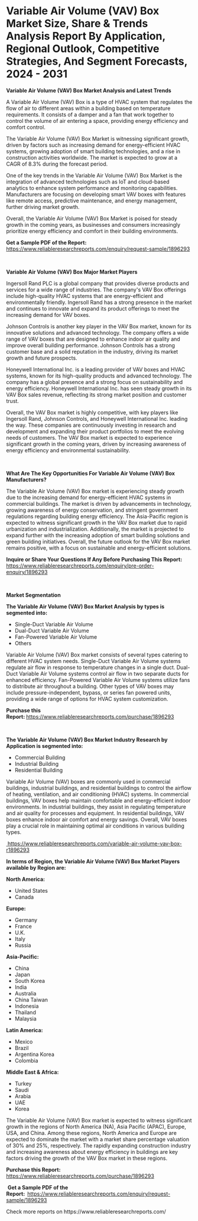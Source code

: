 <p><h1>Variable Air Volume (VAV) Box Market Size, Share & Trends Analysis Report By Application, Regional Outlook, Competitive Strategies, And Segment Forecasts, 2024 - 2031</h1></p><p><strong>Variable Air Volume (VAV) Box Market Analysis and Latest Trends</strong></p>
<p><p>A Variable Air Volume (VAV) Box is a type of HVAC system that regulates the flow of air to different areas within a building based on temperature requirements. It consists of a damper and a fan that work together to control the volume of air entering a space, providing energy efficiency and comfort control.</p><p>The Variable Air Volume (VAV) Box Market is witnessing significant growth, driven by factors such as increasing demand for energy-efficient HVAC systems, growing adoption of smart building technologies, and a rise in construction activities worldwide. The market is expected to grow at a CAGR of 8.3% during the forecast period.</p><p>One of the key trends in the Variable Air Volume (VAV) Box Market is the integration of advanced technologies such as IoT and cloud-based analytics to enhance system performance and monitoring capabilities. Manufacturers are focusing on developing smart VAV boxes with features like remote access, predictive maintenance, and energy management, further driving market growth.</p><p>Overall, the Variable Air Volume (VAV) Box Market is poised for steady growth in the coming years, as businesses and consumers increasingly prioritize energy efficiency and comfort in their building environments.</p></p>
<p><strong>Get a Sample PDF of the Report:&nbsp;</strong> <a href="https://www.reliableresearchreports.com/enquiry/request-sample/1896293">https://www.reliableresearchreports.com/enquiry/request-sample/1896293</a></p>
<p>&nbsp;</p>
<p><strong>Variable Air Volume (VAV) Box Major Market Players</strong></p>
<p><p>Ingersoll Rand PLC is a global company that provides diverse products and services for a wide range of industries. The company's VAV Box offerings include high-quality HVAC systems that are energy-efficient and environmentally friendly. Ingersoll Rand has a strong presence in the market and continues to innovate and expand its product offerings to meet the increasing demand for VAV boxes.</p><p>Johnson Controls is another key player in the VAV Box market, known for its innovative solutions and advanced technology. The company offers a wide range of VAV boxes that are designed to enhance indoor air quality and improve overall building performance. Johnson Controls has a strong customer base and a solid reputation in the industry, driving its market growth and future prospects.</p><p>Honeywell International Inc. is a leading provider of VAV boxes and HVAC systems, known for its high-quality products and advanced technology. The company has a global presence and a strong focus on sustainability and energy efficiency. Honeywell International Inc. has seen steady growth in its VAV Box sales revenue, reflecting its strong market position and customer trust.</p><p>Overall, the VAV Box market is highly competitive, with key players like Ingersoll Rand, Johnson Controls, and Honeywell International Inc. leading the way. These companies are continuously investing in research and development and expanding their product portfolios to meet the evolving needs of customers. The VAV Box market is expected to experience significant growth in the coming years, driven by increasing awareness of energy efficiency and environmental sustainability.</p></p>
<p>&nbsp;</p>
<p><strong>What Are The Key Opportunities For Variable Air Volume (VAV) Box Manufacturers?</strong></p>
<p><p>The Variable Air Volume (VAV) Box market is experiencing steady growth due to the increasing demand for energy-efficient HVAC systems in commercial buildings. The market is driven by advancements in technology, growing awareness of energy conservation, and stringent government regulations regarding building energy efficiency. The Asia-Pacific region is expected to witness significant growth in the VAV Box market due to rapid urbanization and industrialization. Additionally, the market is projected to expand further with the increasing adoption of smart building solutions and green building initiatives. Overall, the future outlook for the VAV Box market remains positive, with a focus on sustainable and energy-efficient solutions.</p></p>
<p><strong>Inquire or Share Your Questions If Any Before Purchasing This Report:</strong> <a href="https://www.reliableresearchreports.com/enquiry/pre-order-enquiry/1896293">https://www.reliableresearchreports.com/enquiry/pre-order-enquiry/1896293</a></p>
<p>&nbsp;</p>
<p><strong>Market Segmentation</strong></p>
<p><strong>The Variable Air Volume (VAV) Box Market Analysis by types is segmented into:</strong></p>
<p><ul><li>Single-Duct Variable Air Volume</li><li>Dual-Duct Variable Air Volume</li><li>Fan-Powered Variable Air Volume</li><li>Others</li></ul></p>
<p><p>Variable Air Volume (VAV) Box market consists of several types catering to different HVAC system needs. Single-Duct Variable Air Volume systems regulate air flow in response to temperature changes in a single duct. Dual-Duct Variable Air Volume systems control air flow in two separate ducts for enhanced efficiency. Fan-Powered Variable Air Volume systems utilize fans to distribute air throughout a building. Other types of VAV boxes may include pressure-independent, bypass, or series fan powered units, providing a wide range of options for HVAC system customization.</p></p>
<p><strong>Purchase this Report:&nbsp;</strong><a href="https://www.reliableresearchreports.com/purchase/1896293">https://www.reliableresearchreports.com/purchase/1896293</a></p>
<p>&nbsp;</p>
<p><strong>The Variable Air Volume (VAV) Box Market Industry Research by Application is segmented into:</strong></p>
<p><ul><li>Commercial Building</li><li>Industrial Building</li><li>Residential Building</li></ul></p>
<p><p>Variable Air Volume (VAV) boxes are commonly used in commercial buildings, industrial buildings, and residential buildings to control the airflow of heating, ventilation, and air conditioning (HVAC) systems. In commercial buildings, VAV boxes help maintain comfortable and energy-efficient indoor environments. In industrial buildings, they assist in regulating temperature and air quality for processes and equipment. In residential buildings, VAV boxes enhance indoor air comfort and energy savings. Overall, VAV boxes play a crucial role in maintaining optimal air conditions in various building types.</p></p>
<p><a href="https://www.reliableresearchreports.com/variable-air-volume-vav-box-r1896293">&nbsp;https://www.reliableresearchreports.com/variable-air-volume-vav-box-r1896293</a></p>
<p><strong>In terms of Region, the Variable Air Volume (VAV) Box Market Players available by Region are:</strong></p>
<p>
    <p> <strong> North America: </strong>
        <ul>
            <li>United States</li>
            <li>Canada</li>
        </ul>
        </p> 
    <p> <strong> Europe: </strong>
        <ul>
            <li>Germany</li>
            <li>France</li>
            <li>U.K.</li>
            <li>Italy</li>
            <li>Russia</li>
        </ul>
        </p> 
    <p> <strong> Asia-Pacific: </strong>
        <ul>
            <li>China</li>
            <li>Japan</li>
            <li>South Korea</li>
            <li>India</li>
            <li>Australia</li>
            <li>China Taiwan</li>
            <li>Indonesia</li>
            <li>Thailand</li>
            <li>Malaysia</li>
        </ul>
        </p> 
    <p> <strong> Latin America: </strong>
        <ul>
            <li>Mexico</li>
            <li>Brazil</li>
            <li>Argentina Korea</li>
            <li>Colombia</li>
        </ul>
        </p> 
    <p> <strong> Middle East & Africa: </strong>
        <ul>
            <li>Turkey</li>
            <li>Saudi</li>
            <li>Arabia</li>
            <li>UAE</li>
            <li>Korea</li>
        </ul>
    </p>
    </p>
<p><p>The Variable Air Volume (VAV) Box market is expected to witness significant growth in the regions of North America (NA), Asia Pacific (APAC), Europe, USA, and China. Among these regions, North America and Europe are expected to dominate the market with a market share percentage valuation of 30% and 25%, respectively. The rapidly expanding construction industry and increasing awareness about energy efficiency in buildings are key factors driving the growth of the VAV Box market in these regions.</p></p>
<p><strong>Purchase this Report: </strong><a href="https://www.reliableresearchreports.com/purchase/1896293">https://www.reliableresearchreports.com/purchase/1896293</a></p>
<p>&nbsp;<strong>Get a Sample PDF of the Report:&nbsp;&nbsp;</strong><a href="https://www.reliableresearchreports.com/enquiry/request-sample/1896293">https://www.reliableresearchreports.com/enquiry/request-sample/1896293</a></p>
<p><strong></strong></p>
<p>Check more reports on https://www.reliableresearchreports.com/</p>